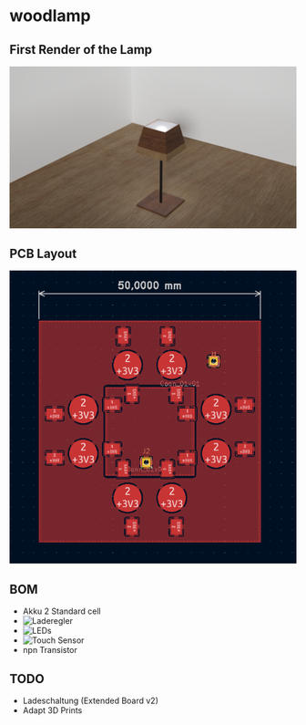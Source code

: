 # woodlamp

## First Render of the Lamp
![3D image](./3D/render.png)

## PCB Layout
![PCB](./PCB/board/layout.png)

## BOM

- Akku 2 Standard cell
- ![Laderegler](https://www.amazon.de/gp/product/B094QD6V4G/ref=ppx_yo_dt_b_asin_title_o05_s00?ie=UTF8&th=1)
- ![LEDs](https://www.amazon.de/gp/product/B07BVK3WJG/ref=ppx_yo_dt_b_asin_title_o09_s00?ie=UTF8&psc=1)
- ![Touch Sensor](https://www.amazon.de/gp/product/B097YS5LCD/ref=ppx_yo_dt_b_asin_title_o08_s00?ie=UTF8&psc=1)
- npn Transistor

## TODO
- Ladeschaltung (Extended Board v2)
- Adapt 3D Prints 
